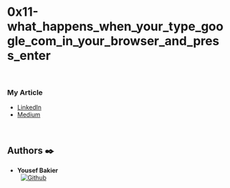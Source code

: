 # 0x11-what_happens_when_your_type_google_com_in_your_browser_and_press_enter

<br />

### My Article
- [LinkedIn](https://www.linkedin.com/pulse/what-happens-when-you-type-googlecom-your-browser-youssef-bakier/)
- [Medium](https://medium.com/p/cb54f74131d5)
<br />

## Authors :black_nib:

* __Yousef Bakier__ &nbsp;&nbsp;&nbsp;&nbsp;&nbsp;&nbsp; <br />
 &nbsp;&nbsp;[<img height="" src="https://img.shields.io/static/v1?label=&message=GitHub&color=181717&logo=GitHub&logoColor=f2f2f2&labelColor=2F333A" alt="Github">](https://github.com/Y-Baker)
